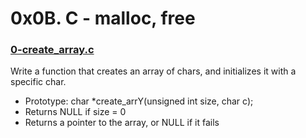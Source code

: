 # 0x0B. C - malloc, free

### [0-create_array.c]()
Write a function that creates an array of chars, and initializes it with a specific char.
* Prototype: char \*create_arrY(unsigned int size, char c);
* Returns NULL if size = 0
* Returns a pointer to the array, or NULL if it fails
